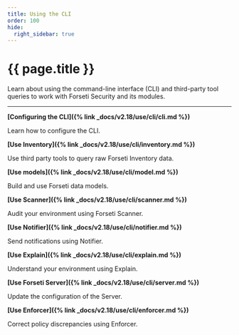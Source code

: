 ```yaml
---
title: Using the CLI
order: 100
hide:
  right_sidebar: true
---
```


# {{ page.title }}

Learn about using the command-line interface (CLI) and
third-party tool queries to work with Forseti Security
and its modules.

---

**[Configuring the CLI]({% link _docs/v2.18/use/cli/cli.md %})**

Learn how to configure the CLI.

**[Use Inventory]({% link _docs/v2.18/use/cli/inventory.md %})**

Use third party tools to query raw Forseti Inventory data.

**[Use models]({% link _docs/v2.18/use/cli/model.md %})**

Build and use Forseti data models.

**[Use Scanner]({% link _docs/v2.18/use/cli/scanner.md %})**

Audit your environment using Forseti Scanner.

**[Use Notifier]({% link _docs/v2.18/use/cli/notifier.md %})**

Send notifications using Notifier.

**[Use Explain]({% link _docs/v2.18/use/cli/explain.md %})**

Understand your environment using Explain.

**[Use Forseti Server]({% link _docs/v2.18/use/cli/server.md %})**

Update the configuration of the Server.

**[Use Enforcer]({% link _docs/v2.18/use/cli/enforcer.md %})**

Correct policy discrepancies using Enforcer.
